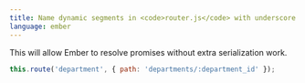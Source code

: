 ```yaml
---
title: Name dynamic segments in <code>router.js</code> with underscore
language: ember
---
```


This will allow Ember to resolve promises without extra serialization work.

```javascript
this.route('department', { path: 'departments/:department_id' });
```
